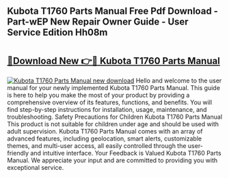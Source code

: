 ## Kubota T1760 Parts Manual Free Pdf Download - Part-wEP New Repair Owner Guide - User Service Edition Hh08m

# <h2><a href="http://bc19612.oget.top/?id=Kubota+T1760+Parts+Manual">🔗Download New 👉🔴 Kubota T1760 Parts Manual</a></h2>

[![Kubota T1760 Parts Manual new download](https://i.imgur.com/5g1atiW.png)](http://bc19612.oget.top/?id=Kubota+T1760+Parts+Manual)
Hello and welcome to the user manual for your newly implemented Kubota T1760 Parts Manual. This guide is here to help you make the most of your product by providing a comprehensive overview of its features, functions, and benefits. You will find step-by-step instructions for installation, usage, maintenance, and troubleshooting. Safety Precautions for Children Kubota T1760 Parts Manual This product is not suitable for children under age and should be used with adult supervision. Kubota T1760 Parts Manual comes with an array of advanced features, including geolocation, smart alerts, customizable themes, and multi-user access, all easily controlled through the user-friendly and intuitive interface. Your Feedback is Valued Kubota T1760 Parts Manual. We appreciate your input and are committed to providing you with exceptional service.
